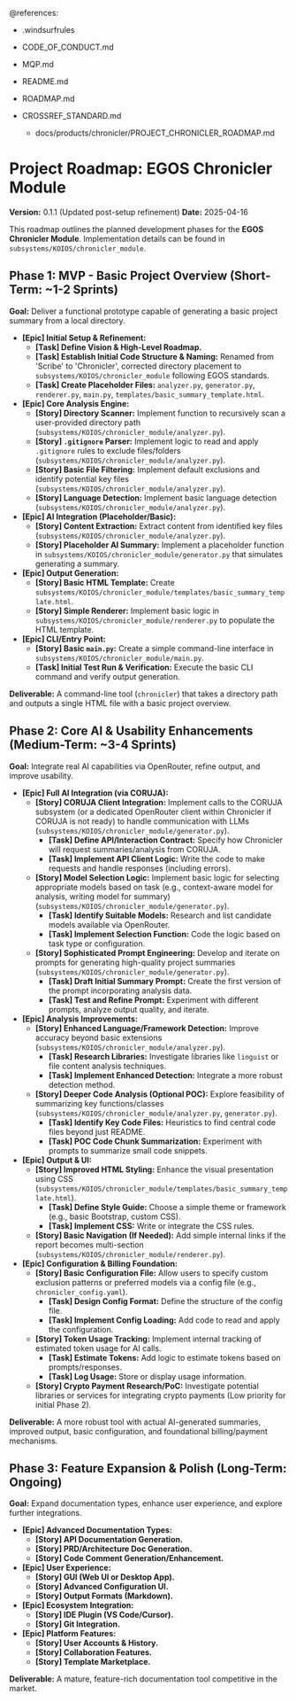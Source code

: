 @references:
- .windsurfrules
- CODE_OF_CONDUCT.md
- MQP.md
- README.md
- ROADMAP.md
- CROSSREF_STANDARD.md

  - docs/products/chronicler/PROJECT_CHRONICLER_ROADMAP.md

# Project Roadmap: EGOS Chronicler Module

**Version:** 0.1.1 (Updated post-setup refinement)
**Date:** 2025-04-16

This roadmap outlines the planned development phases for the **EGOS Chronicler Module**. Implementation details can be found in `subsystems/KOIOS/chronicler_module`.

## Phase 1: MVP - Basic Project Overview (Short-Term: ~1-2 Sprints)

**Goal:** Deliver a functional prototype capable of generating a basic project summary from a local directory.

*   **[Epic] Initial Setup & Refinement:**
    *   **[Task] Define Vision & High-Level Roadmap.**
    *   **[Task] Establish Initial Code Structure & Naming:** Renamed from 'Scribe' to 'Chronicler', corrected directory placement to `subsystems/KOIOS/chronicler_module` following EGOS standards.
    *   **[Task] Create Placeholder Files:** `analyzer.py`, `generator.py`, `renderer.py`, `main.py`, `templates/basic_summary_template.html`.
*   **[Epic] Core Analysis Engine:**
    *   **[Story] Directory Scanner:** Implement function to recursively scan a user-provided directory path (`subsystems/KOIOS/chronicler_module/analyzer.py`).
    *   **[Story] `.gitignore` Parser:** Implement logic to read and apply `.gitignore` rules to exclude files/folders (`subsystems/KOIOS/chronicler_module/analyzer.py`).
    *   **[Story] Basic File Filtering:** Implement default exclusions and identify potential key files (`subsystems/KOIOS/chronicler_module/analyzer.py`).
    *   **[Story] Language Detection:** Implement basic language detection (`subsystems/KOIOS/chronicler_module/analyzer.py`).
*   **[Epic] AI Integration (Placeholder/Basic):**
    *   **[Story] Content Extraction:** Extract content from identified key files (`subsystems/KOIOS/chronicler_module/analyzer.py`).
    *   **[Story] Placeholder AI Summary:** Implement a placeholder function in `subsystems/KOIOS/chronicler_module/generator.py` that simulates generating a summary.
*   **[Epic] Output Generation:**
    *   **[Story] Basic HTML Template:** Create `subsystems/KOIOS/chronicler_module/templates/basic_summary_template.html`.
    *   **[Story] Simple Renderer:** Implement basic logic in `subsystems/KOIOS/chronicler_module/renderer.py` to populate the HTML template.
*   **[Epic] CLI/Entry Point:**
    *   **[Story] Basic `main.py`:** Create a simple command-line interface in `subsystems/KOIOS/chronicler_module/main.py`.
    *   **[Task] Initial Test Run & Verification:** Execute the basic CLI command and verify output generation.

**Deliverable:** A command-line tool (`chronicler`) that takes a directory path and outputs a single HTML file with a basic project overview.

## Phase 2: Core AI & Usability Enhancements (Medium-Term: ~3-4 Sprints)

**Goal:** Integrate real AI capabilities via OpenRouter, refine output, and improve usability.

*   **[Epic] Full AI Integration (via CORUJA):**
    *   **[Story] CORUJA Client Integration:** Implement calls to the CORUJA subsystem (or a dedicated OpenRouter client within Chronicler if CORUJA is not ready) to handle communication with LLMs (`subsystems/KOIOS/chronicler_module/generator.py`).
        *   **[Task] Define API/Interaction Contract:** Specify how Chronicler will request summaries/analysis from CORUJA.
        *   **[Task] Implement API Client Logic:** Write the code to make requests and handle responses (including errors).
    *   **[Story] Model Selection Logic:** Implement basic logic for selecting appropriate models based on task (e.g., context-aware model for analysis, writing model for summary) (`subsystems/KOIOS/chronicler_module/generator.py`).
        *   **[Task] Identify Suitable Models:** Research and list candidate models available via OpenRouter.
        *   **[Task] Implement Selection Function:** Code the logic based on task type or configuration.
    *   **[Story] Sophisticated Prompt Engineering:** Develop and iterate on prompts for generating high-quality project summaries (`subsystems/KOIOS/chronicler_module/generator.py`).
        *   **[Task] Draft Initial Summary Prompt:** Create the first version of the prompt incorporating analysis data.
        *   **[Task] Test and Refine Prompt:** Experiment with different prompts, analyze output quality, and iterate.
*   **[Epic] Analysis Improvements:**
    *   **[Story] Enhanced Language/Framework Detection:** Improve accuracy beyond basic extensions (`subsystems/KOIOS/chronicler_module/analyzer.py`).
        *   **[Task] Research Libraries:** Investigate libraries like `linguist` or file content analysis techniques.
        *   **[Task] Implement Enhanced Detection:** Integrate a more robust detection method.
    *   **[Story] Deeper Code Analysis (Optional POC):** Explore feasibility of summarizing key functions/classes (`subsystems/KOIOS/chronicler_module/analyzer.py`, `generator.py`).
        *   **[Task] Identify Key Code Files:** Heuristics to find central code files beyond just README.
        *   **[Task] POC Code Chunk Summarization:** Experiment with prompts to summarize small code snippets.
*   **[Epic] Output & UI:**
    *   **[Story] Improved HTML Styling:** Enhance the visual presentation using CSS (`subsystems/KOIOS/chronicler_module/templates/basic_summary_template.html`).
        *   **[Task] Define Style Guide:** Choose a simple theme or framework (e.g., basic Bootstrap, custom CSS).
        *   **[Task] Implement CSS:** Write or integrate the CSS rules.
    *   **[Story] Basic Navigation (If Needed):** Add simple internal links if the report becomes multi-section (`subsystems/KOIOS/chronicler_module/renderer.py`).
*   **[Epic] Configuration & Billing Foundation:**
    *   **[Story] Basic Configuration File:** Allow users to specify custom exclusion patterns or preferred models via a config file (e.g., `chronicler_config.yaml`).
        *   **[Task] Design Config Format:** Define the structure of the config file.
        *   **[Task] Implement Config Loading:** Add code to read and apply the configuration.
    *   **[Story] Token Usage Tracking:** Implement internal tracking of estimated token usage for AI calls.
        *   **[Task] Estimate Tokens:** Add logic to estimate tokens based on prompts/responses.
        *   **[Task] Log Usage:** Store or display usage information.
    *   **[Story] Crypto Payment Research/PoC:** Investigate potential libraries or services for integrating crypto payments (Low priority for initial Phase 2).

**Deliverable:** A more robust tool with actual AI-generated summaries, improved output, basic configuration, and foundational billing/payment mechanisms.

## Phase 3: Feature Expansion & Polish (Long-Term: Ongoing)

**Goal:** Expand documentation types, enhance user experience, and explore further integrations.

*   **[Epic] Advanced Documentation Types:**
    *   **[Story] API Documentation Generation.**
    *   **[Story] PRD/Architecture Doc Generation.**
    *   **[Story] Code Comment Generation/Enhancement.**
*   **[Epic] User Experience:**
    *   **[Story] GUI (Web UI or Desktop App).**
    *   **[Story] Advanced Configuration UI.**
    *   **[Story] Output Formats (Markdown).**
*   **[Epic] Ecosystem Integration:**
    *   **[Story] IDE Plugin (VS Code/Cursor).**
    *   **[Story] Git Integration.**
*   **[Epic] Platform Features:**
    *   **[Story] User Accounts & History.**
    *   **[Story] Collaboration Features.**
    *   **[Story] Template Marketplace.**

**Deliverable:** A mature, feature-rich documentation tool competitive in the market.
